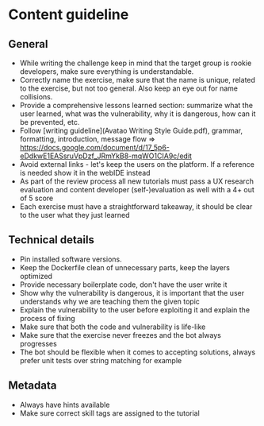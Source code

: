 # Content guideline

## General

- While writing the challenge keep in mind that the target group is rookie developers, make sure everything is understandable.
- Correctly name the exercise, make sure that the name is unique, related to the exercise, but not too general. Also keep an eye out for name collisions.
- Provide a comprehensive lessons learned section: summarize what the user learned, what was the vulnerability, why it is dangerous, how can it be prevented, etc.
- Follow [writing guideline](Avatao Writing Style Guide.pdf), grammar, formatting, introduction, message flow => https://docs.google.com/document/d/17_5p6-eDdkwE1EASsruVpDzf_JRmYkB8-mqWO1CIA9c/edit
- Avoid external links - let's keep the users on the platform. If a reference is needed show it in the webIDE instead
- As part of the review process all new tutorials must pass a UX research evaluation and content developer (self-)evaluation as well with a 4+ out of 5 score
- Each exercise must have a straightforward takeaway, it should be clear to the user what they just learned

## Technical details

- Pin installed software versions.
- Keep the Dockerfile clean of unnecessary parts, keep the layers optimized
- Provide necessary boilerplate code, don't have the user write it
- Show why the vulnerability is dangerous, it is important that the user understands why we are teaching them the given topic
- Explain the vulnerability to the user before exploiting it and explain the process of fixing
- Make sure that both the code and vulnerability is life-like
- Make sure that the exercise never freezes and the bot always progresses
- The bot should be flexible when it comes to accepting solutions, always prefer unit tests over string matching for example

## Metadata

- Always have hints available
- Make sure correct skill tags are assigned to the tutorial
